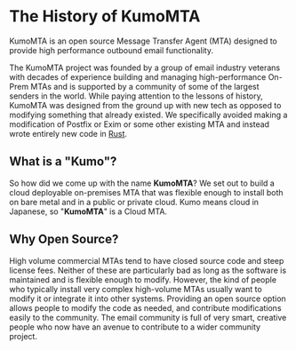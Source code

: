 # The History of KumoMTA

KumoMTA is an open source Message Transfer Agent (MTA) designed to provide high performance outbound email functionality.

The KumoMTA project was founded by a group of email industry veterans with decades of experience building and managing high-performance On-Prem MTAs and is supported by a community of some of the largest senders in the world. While paying attention to the lessons of history, KumoMTA was designed from the ground up with new tech as opposed to modifying something that already existed.  We specifically avoided making a modification of Postfix or Exim or some other existing MTA and instead wrote entirely new code in [Rust](https://www.rust-lang.org/).

## What is a "Kumo"?
So how did we come up with the name **KumoMTA**?  We set out to build a cloud deployable on-premises MTA that was flexible enough to install both on bare metal and in a public or private cloud.  Kumo means cloud in Japanese, so "**KumoMTA**" is a Cloud MTA.

## Why Open Source?
High volume commercial MTAs tend to have closed source code and steep license fees. Neither of these are particularly bad as long as the software is maintained and is flexible enough to modify.  However, the kind of people who typically install very complex high-volume MTAs usually want to modify it or integrate it into other systems.  Providing an open source option allows people to modify the code as needed, and contribute modifications easily to the community.  The email community is full of very smart, creative people who now have an avenue to contribute to a wider community project.

